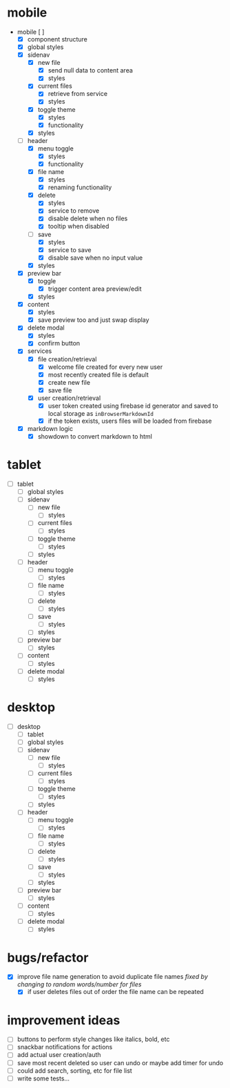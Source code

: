 # mobile

- mobile [ ]
  - [x] component structure
  - [x] global styles
  - [x] sidenav
    - [x] new file
      - [x] send null data to content area
      - [x] styles
    - [x] current files
      - [x] retrieve from service
      - [x] styles
    - [x] toggle theme
      - [x] styles
      - [x] functionality
    - [x] styles
  - [ ] header
    - [x] menu toggle
      - [x] styles
      - [x] functionality
    - [x] file name
      - [x] styles
      - [x] renaming functionality
    - [x] delete
      - [x] styles
      - [x] service to remove
      - [x] disable delete when no files
      - [x] tooltip when disabled
    - [ ] save
      - [x] styles
      - [x] service to save
      - [x] disable save when no input value
    - [x] styles
  - [x] preview bar
    - [x] toggle
      - [x] trigger content area preview/edit
    - [x] styles
  - [x] content
    - [x] styles
    - [x] save preview too and just swap display
  - [x] delete modal
    - [x] styles
    - [x] confirm button
  - [x] services
    - [x] file creation/retrieval
      - [x] welcome file created for every new user
      - [x] most recently created file is default
      - [x] create new file
      - [x] save file
    - [x] user creation/retrieval
      - [x] user token created using firebase id generator and saved to local storage as `inBrowserMarkdownId`
      - [x] if the token exists, users files will be loaded from firebase
  - [x] markdown logic
    - [x] showdown to convert markdown to html

# tablet

- [ ] tablet
  - [ ] global styles
  - [ ] sidenav
    - [ ] new file
      - [ ] styles
    - [ ] current files
      - [ ] styles
    - [ ] toggle theme
      - [ ] styles
    - [ ] styles
  - [ ] header
    - [ ] menu toggle
      - [ ] styles
    - [ ] file name
      - [ ] styles
    - [ ] delete
      - [ ] styles
    - [ ] save
      - [ ] styles
    - [ ] styles
  - [ ] preview bar
    - [ ] styles
  - [ ] content
    - [ ] styles
  - [ ] delete modal
    - [ ] styles

# desktop

- [ ] desktop
  - [ ] tablet
  - [ ] global styles
  - [ ] sidenav
    - [ ] new file
      - [ ] styles
    - [ ] current files
      - [ ] styles
    - [ ] toggle theme
      - [ ] styles
    - [ ] styles
  - [ ] header
    - [ ] menu toggle
      - [ ] styles
    - [ ] file name
      - [ ] styles
    - [ ] delete
      - [ ] styles
    - [ ] save
      - [ ] styles
    - [ ] styles
  - [ ] preview bar
    - [ ] styles
  - [ ] content
    - [ ] styles
  - [ ] delete modal
    - [ ] styles

# bugs/refactor

- [x] improve file name generation to avoid duplicate file names _fixed by changing to random words/number for files_
  - [x] if user deletes files out of order the file name can be repeated

# improvement ideas

- [ ] buttons to perform style changes like italics, bold, etc
- [ ] snackbar notifications for actions
- [ ] add actual user creation/auth
- [ ] save most recent deleted so user can undo or maybe add timer for undo
- [ ] could add search, sorting, etc for file list
- [ ] write some tests...

